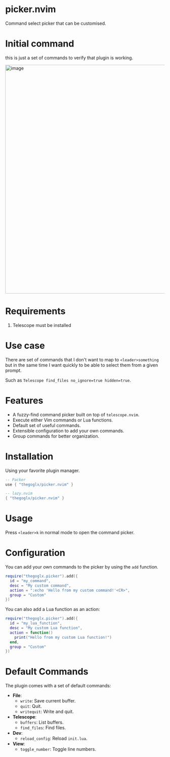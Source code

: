 # picker.nvim
Command select picker that can be customised. 

# Initial command 
this is just a set of commands to verify that plugin is working.

<img width="1756" height="724" alt="image" src="https://github.com/user-attachments/assets/efc5db33-5058-47af-9402-71d111ffadd8" />

# Requirements

1. Telescope must be installed

# Use case

There are set of commands that I don't want to map to `<leader>something` but in the same time I want
quickly to be able to select them from a given prompt.

Such as `Telescope find_files no_ignore=true hidden=true`.

# Features

*   A fuzzy-find command picker built on top of `telescope.nvim`.
*   Execute either Vim commands or Lua functions.
*   Default set of useful commands.
*   Extensible configuration to add your own commands.
*   Group commands for better organization.

# Installation

Using your favorite plugin manager.

```lua
-- Packer
use { "thegoglx/picker.nvim" }

-- lazy.nvim
{ "thegoglx/picker.nvim" }
```

# Usage

Press `<leader>k` in normal mode to open the command picker.

# Configuration

You can add your own commands to the picker by using the `add` function.

```lua
require("thegoglx.picker").add({
  id = "my_command",
  desc = "My custom command",
  action = ":echo 'Hello from my custom command!'<CR>",
  group = "Custom"
})
```

You can also add a Lua function as an action:

```lua
require("thegoglx.picker").add({
  id = "my_lua_function",
  desc = "My custom Lua function",
  action = function()
    print("Hello from my custom Lua function!")
  end,
  group = "Custom"
})
```

# Default Commands

The plugin comes with a set of default commands:

*   **File**:
    *   `write`: Save current buffer.
    *   `quit`: Quit.
    *   `writequit`: Write and quit.
*   **Telescope**:
    *   `buffers`: List buffers.
    *   `find_files`: Find files.
*   **Dev**:
    *   `reload_config`: Reload `init.lua`.
*   **View**:
    *   `toggle_number`: Toggle line numbers.